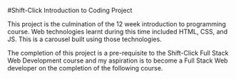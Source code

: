 #Shift-Click Introduction to Coding Project

This project is the culmination of the 12 week introduction to programming course. Web technologies learnt during this time included HTML, CSS, and JS. This is a carousel built using those technologies.

The completion of this project is a pre-requisite to the Shift-Click Full Stack Web Development course and my aspiration is to become a Full Stack Web developer on the completion of the following course.